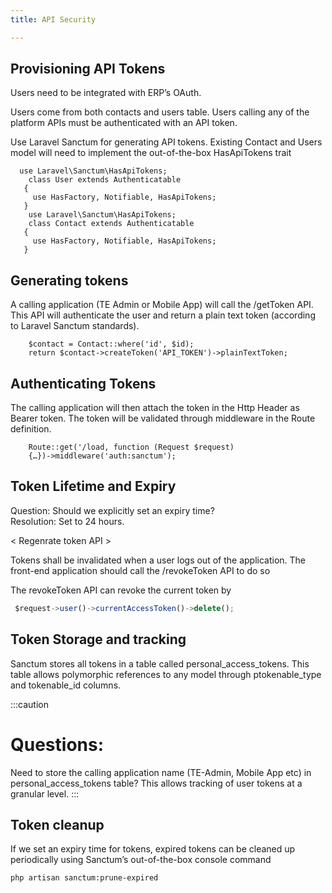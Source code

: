 ```yaml
---
title: API Security

---
```

## Provisioning API Tokens 

Users need to be integrated with ERP’s OAuth.

Users come from both  <span class="text-[13px] bg-[#EDEEF3] px-2 py-1">contacts</span>  and <span class="text-[13px] bg-[#EDEEF3] px-2 py-1">users</span>  table. Users calling any of the platform APIs must be authenticated with an API token. 

Use Laravel Sanctum for generating API tokens. Existing Contact and Users model will need to implement the out-of-the-box HasApiTokens trait


      use Laravel\Sanctum\HasApiTokens;
        class User extends Authenticatable
       {
         use HasFactory, Notifiable, HasApiTokens;
       }
        use Laravel\Sanctum\HasApiTokens;
        class Contact extends Authenticatable
       {
         use HasFactory, Notifiable, HasApiTokens;
       }


## Generating tokens

A calling application (TE Admin or Mobile App) will call the /getToken API. This API will authenticate the user and return a plain text token (according to Laravel Sanctum standards).


        $contact = Contact::where('id', $id);
        return $contact->createToken('API_TOKEN')->plainTextToken;

        

## Authenticating Tokens

The calling application will then attach the token in the Http Header as Bearer token. The token will be validated through middleware in the Route definition.


        Route::get('/load, function (Request $request)
        {…})->middleware('auth:sanctum');

        

## Token Lifetime and Expiry

<div class="flex gap-2">
<span class="text-block font-bold !text-[17px]">Question:</span>
<span> Should we explicitly set an expiry time?</span></div>

<div class="flex gap-2"><span class="text-block font-bold !text-[17px]">Resolution: </span>
<span> Set to 24 hours.</span> </div>


<p class="text-[13px] bg-[#EDEEF3] px-2 py-1 w-[25%]">< Regenrate token API ></p>


Tokens shall be invalidated when a user logs out of the application. The front-end application should call the /revokeToken API to do so

The revokeToken API can revoke the current token by


```js
 $request->user()->currentAccessToken()->delete();

```



## Token Storage and tracking

<p class="">Sanctum stores all tokens in a table called <span class="text-[13px] bg-[#EDEEF3] px-2 py-1">personal_access_tokens</span>. This table allows polymorphic references to any model through <span class="text-[13px] bg-[#EDEEF3] px-2 py-1">ptokenable_type and tokenable_id</span> columns.</p>

<!-- ![A rocketship in space](../../../assets/tabledata.png) -->




:::caution

<h1 class="text-gray-500 !text-[17px]">Questions:</h1>

Need to store the calling application name (TE-Admin, Mobile App etc) in personal_access_tokens table?
This allows tracking of user tokens at a granular level.
:::


## Token cleanup

If we set an expiry time for tokens, expired tokens can be cleaned up periodically using Sanctum’s out-of-the-box console command



```sh
php artisan sanctum:prune-expired
```
